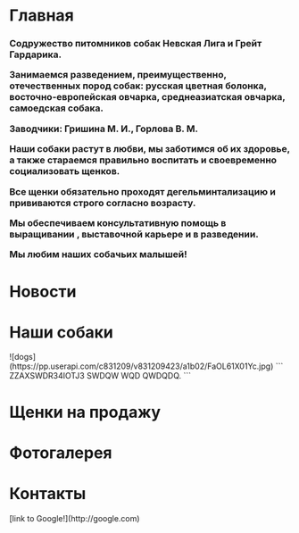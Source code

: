 <p align="center"><h1>Главная</h1></p>


<h3>Содружество питомников собак Невская Лига и Грейт Гардарика.
<p>Занимаемся разведением, преимущественно, отечественных пород собак:
  русская цветная болонка,
  восточно-европейская овчарка,
  среднеазиатская овчарка,
  самоедская собака.</p>
  
<p>Заводчики: Гришина М. И., Горлова В. М.</p>
  
<p>Наши собаки растут в любви, мы заботимся об их здоровье, а также стараемся правильно воспитать и своевременно социализовать щенков. </p>
<p>Все щенки обязательно проходят дегельминтализацию и прививаются строго согласно возрасту. </p>
<p>Мы обеспечиваем консультативную помощь в выращивании , выставочной карьере и в разведении.</p>
<p>Мы любим наших собачьих малышей!</p></h3>


<p align="center"><h1>Новости</h1></p>


<h1>Наши собаки</h1>
![dogs](https://pp.userapi.com/c831209/v831209423/a1b02/FaOL61X01Yc.jpg)
```
ZZAXSWDR34IOTJ3 SWDQW WQD QWDQDQ.
```


<p align="center"><h1>Щенки на продажу</h1></p>


<p align="center"><h1>Фотогалерея</h1></p>


<p align="center"><h1>Контакты</h1></p>
[link to Google!](http://google.com)

